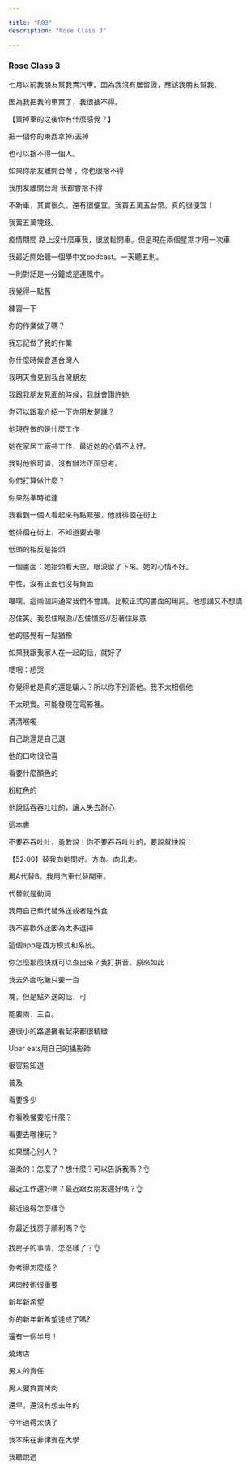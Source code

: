 ```yaml
---

title: "R03"
description: "Rose Class 3"

---
```


### Rose Class 3


七月以前我朋友幫我賣汽車。因為我沒有居留證，應該我朋友幫我。

因為我把我的車賣了，我很捨不得。

【賣掉車的之後你有什麼感覺？】

把一個你的東西拿掉/丟掉

也可以捨不得一個人。

如果你朋友離開台灣 ，你也很捨不得

我朋友離開台灣 我都會捨不得

不新車，其實很久。還有很便宜。我買五萬五台幣。真的很便宜！

我賣五萬塊錢。

疫情期間 路上沒什麼車我，很放鬆開車。但是現在兩個星期才用一次車

我最近開始聽一個學中文podcast。一天聽五則。

一則對話是一分鐘或是連風中。

我覺得一點舊

練習一下

你的作業做了嗎？

我忘記做了我的作業

你什麼時候會遇台灣人

我明天會見到我台灣朋友

我跟我朋友見面的時候，我就會讚許她

你可以跟我介紹一下你朋友是誰？

他現在做的是什麼工作



她在家居工廠共工作，最近她的心情不太好。

我對他很可憐，沒有辦法正面思考。	



你們打算做什麼？

 

 你果然準時抵達

 

我看到一個人看起來有點緊張，他就徘徊在街上

他徘徊在街上，不知道要去哪



低頭的相反是抬頭

一個畫面：她抬頭看天空，眼淚留了下來。她的心情不好。

中性，沒有正面也沒有負面

囁嚅，這兩個詞通常我們不會講。比較正式的書面的用詞。他想講又不想講

忍住笑。我忍住眼淚//忍住憤怒//忍著住尿意

他的感覺有一點猶豫

如果我跟我家人在一起的話，就好了

哽咽：想哭

你覺得他是真的還是騙人？所以你不別管他。我不太相信他

不太現實。可能發現在電影裡。

清清喉嚨

自己跳還是自己選

他的口吻很欣喜

看要什麼顏色的

粉紅色的

他說話吞吞吐吐的，讓人失去耐心

這本書

不要吞吞吐吐，勇敢說！你不要吞吞吐吐的，要說就快說！

【52:00】替我向她問好。方向。向北走。

用A代替B。我用汽車代替開車。

代替就是動詞

我用自己煮代替外送或者是外食

我不喜歡外送因為太多選擇

這個app是西方模式和系統。

你怎麼那麼快就可以查出來？我打拼音。原來如此！

我去外面吃飯只要一百

塊，但是點外送的話，可

能要兩、三百。

連很小的路邊攤看起來都很精緻

Uber eats用自己的攝影師

很容易知道

普及

看要多少

你看晚餐要吃什麼？

看要去哪裡玩？

如果關心別人？

溫柔的：怎麼了？想什麼？可以告訴我嗎？👌

最近工作還好嗎？最近跟女朋友還好嗎？👌

最近過得怎麼樣👌

你最近找房子順利嗎？👌

找房子的事情，怎麼樣了？👌

你考得怎麼樣？

烤肉技術很重要

新年新希望

你的新年新希望達成了嗎? 

還有一個半月！

燒烤店

男人的責任

男人要負責烤肉

還早，還沒有想去年的

今年過得太快了

我本來在菲律賓在大學

我聽說過






